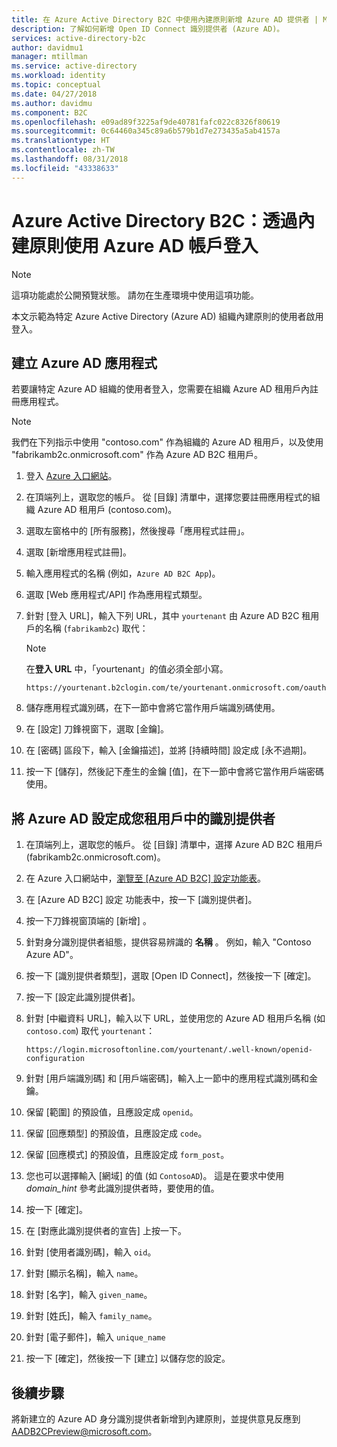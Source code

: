 ```yaml
---
title: 在 Azure Active Directory B2C 中使用內建原則新增 Azure AD 提供者 | Microsoft Docs
description: 了解如何新增 Open ID Connect 識別提供者 (Azure AD)。
services: active-directory-b2c
author: davidmu1
manager: mtillman
ms.service: active-directory
ms.workload: identity
ms.topic: conceptual
ms.date: 04/27/2018
ms.author: davidmu
ms.component: B2C
ms.openlocfilehash: e09ad89f3225af9de40781fafc022c8326f80619
ms.sourcegitcommit: 0c64460a345c89a6b579b1d7e273435a5ab4157a
ms.translationtype: HT
ms.contentlocale: zh-TW
ms.lasthandoff: 08/31/2018
ms.locfileid: "43338633"
---
```

# <a name="azure-active-directory-b2c-sign-in-using-azure-ad-accounts-through-a-built-in-policy"></a>Azure Active Directory B2C：透過內建原則使用 Azure AD 帳戶登入

>[!NOTE]
> 這項功能處於公開預覽狀態。 請勿在生產環境中使用這項功能。

本文示範為特定 Azure Active Directory (Azure AD) 組織內建原則的使用者啟用登入。

## <a name="create-an-azure-ad-app"></a>建立 Azure AD 應用程式

若要讓特定 Azure AD 組織的使用者登入，您需要在組織 Azure AD 租用戶內註冊應用程式。

>[!NOTE]
> 我們在下列指示中使用 "contoso.com" 作為組織的 Azure AD 租用戶，以及使用 "fabrikamb2c.onmicrosoft.com" 作為 Azure AD B2C 租用戶。

1. 登入 [Azure 入口網站](https://portal.azure.com)。
1. 在頂端列上，選取您的帳戶。 從 [目錄] 清單中，選擇您要註冊應用程式的組織 Azure AD 租用戶 (contoso.com)。
1. 選取左窗格中的 [所有服務]，然後搜尋「應用程式註冊」。
1. 選取 [新增應用程式註冊]。
1. 輸入應用程式的名稱 (例如，`Azure AD B2C App`)。
1. 選取 [Web 應用程式/API] 作為應用程式類型。
1. 針對 [登入 URL]，輸入下列 URL，其中 `yourtenant` 由 Azure AD B2C 租用戶的名稱 (`fabrikamb2c`) 取代：

    >[!NOTE]
    >在**登入 URL** 中，「yourtenant」的值必須全部小寫。

    ```Console
    https://yourtenant.b2clogin.com/te/yourtenant.onmicrosoft.com/oauth2/authresp
    ```

1. 儲存應用程式識別碼，在下一節中會將它當作用戶端識別碼使用。
1. 在 [設定] 刀鋒視窗下，選取 [金鑰]。
1. 在 [密碼] 區段下，輸入 [金鑰描述]，並將 [持續時間] 設定成 [永不過期]。 
1. 按一下 [儲存]，然後記下產生的金鑰 [值]，在下一節中會將它當作用戶端密碼使用。

## <a name="configure-azure-ad-as-an-identity-provider-in-your-tenant"></a>將 Azure AD 設定成您租用戶中的識別提供者

1. 在頂端列上，選取您的帳戶。 從 [目錄] 清單中，選擇 Azure AD B2C 租用戶 (fabrikamb2c.onmicrosoft.com)。
1. 在 Azure 入口網站中，[瀏覽至 [Azure AD B2C] 設定功能表](active-directory-b2c-app-registration.md#navigate-to-b2c-settings)。
1. 在 [Azure AD B2C] 設定 功能表中，按一下 [識別提供者]。
1. 按一下刀鋒視窗頂端的 [新增]  。
1. 針對身分識別提供者組態，提供容易辨識的 **名稱** 。 例如，輸入 "Contoso Azure AD"。
1. 按一下 [識別提供者類型]，選取 [Open ID Connect]，然後按一下 [確定]。
1. 按一下 [設定此識別提供者]。
1. 針對 [中繼資料 URL]，輸入以下 URL，並使用您的 Azure AD 租用戶名稱 (如 `contoso.com`) 取代 `yourtenant`：

    ```Console
    https://login.microsoftonline.com/yourtenant/.well-known/openid-configuration
    ```
1. 針對 [用戶端識別碼] 和 [用戶端密碼]，輸入上一節中的應用程式識別碼和金鑰。
1. 保留 [範圍] 的預設值，且應設定成 `openid`。
1. 保留 [回應類型] 的預設值，且應設定成 `code`。
1. 保留 [回應模式] 的預設值，且應設定成 `form_post`。
1. 您也可以選擇輸入 [網域] 的值 (如 `ContosoAD`)。 這是在要求中使用 *domain_hint* 參考此識別提供者時，要使用的值。 
1. 按一下 [確定]。
1. 在 [對應此識別提供者的宣告] 上按一下。
1. 針對 [使用者識別碼]，輸入 `oid`。
1. 針對 [顯示名稱]，輸入 `name`。
1. 針對 [名字]，輸入 `given_name`。
1. 針對 [姓氏]，輸入 `family_name`。
1. 針對 [電子郵件]，輸入 `unique_name`
1. 按一下 [確定]，然後按一下 [建立] 以儲存您的設定。

## <a name="next-steps"></a>後續步驟

將新建立的 Azure AD 身分識別提供者新增到內建原則，並提供意見反應到 [AADB2CPreview@microsoft.com](mailto:AADB2CPreview@microsoft.com)。
